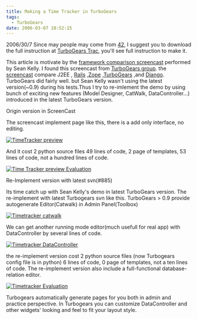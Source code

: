 ```yaml
---
title: Making a Time Tracker in TurboGears
tags:
  - TurboGears
date: 2006-03-07 10:52:15
---
```


2006/30/7
Since may people may come from [42](http://42.blogs.warnock.me.uk/2006/03/will_python_dom.html), I suggest you to download the full instruction at [TurboGears Trac](http://trac.turbogears.org/turbogears/wiki/QuickPrototyping), you'll see full instruction to make it.

This article is motivate by the [framework comparison screencast](http://oodt.jpl.nasa.gov/better-web-app.mov) performed by Sean Kelly. I found this screencast from [TurboGears group](http://groups.google.com/group/turbogears/browse_thread/thread/76378b490de76eab). the [screencast](http://oodt.jpl.nasa.gov/better-web-app.mov) compare J2EE , [Rails](http://www.rubyonrails.org) ,[Zope](http://www.zope.org) ,[TurboGears](http://www.turbogears.org) ,and [Django](http://www.djangoproject.com).  TurboGears did fairly well. but Sean Kelly wasn't using the latest version(~0.9) during his tests.Thus I try to re-imlement the demo by using bunch of exciting new features (Model Designer, CatWalk, DataController...) introduced in the latest TurboGears  version.

Origin version in ScreenCast

The screencast implement page like this,  there is a add only interface, no editing.

[![TimeTracker preview](http://static.flickr.com/50/107081514_bcdd91b2b5_o.jpg)](http://www.flickr.com/photos/gasolin/107081514/ "Photo Sharing")

And it cost 2 python source files 49 lines of code, 2 page of templates, 53 lines of code, not a hundred lines of code.

[![Time Tracker preview Evaluation](http://static.flickr.com/42/107081515_4dcbd2af65_o.gif)](http://www.flickr.com/photos/gasolin/107081515/ "Photo Sharing")

Re-Implement version with latest svn(#885)

Its time catch up with Sean Kelly's demo in latest TurboGears version.
The re-implement with latest Turbogears svn like this. TurboGears > 0.9 provide autogenerate Editor(Catwalk) in Admin Panel(Toolbox)

[![Timetracker catwalk](http://static.flickr.com/33/107080749_f038bd03fb.jpg)](http://www.flickr.com/photos/gasolin/107080749/ "Photo Sharing")

We can get another running mode editor(much usefull for real app) with DataController by several lines of code.

[![Timetracker  DataController](http://static.flickr.com/40/107080750_ea36cfeced.jpg)](http://www.flickr.com/photos/gasolin/107080750/ "Photo Sharing")

the re-implement version cost 2 python source files (now Turbogears config file is in python) 6 lines of code, 0 page of templates, not a ten lines of code. The re-implement version also include a full-functional database-relation editor.

[![Timetracker Evaluation](http://static.flickr.com/19/107080751_4ad98ddb35_o.gif)](http://www.flickr.com/photos/gasolin/107080751/ "Photo Sharing")

Turbogears automatically generate pages for you both in admin and practice perspective. In Turbogears you can customize DataController and other widgets' looking and feel to fit your layout style.
